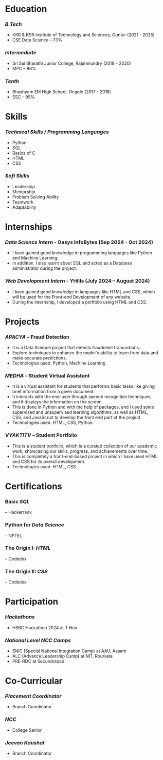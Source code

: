# 

# **Education**
### *B.Tech*
- KKR & KSR Institute of Technology and Sciences, Guntur (2021 - 2025)
- CSE Data Science – 73%

### *Intermediate*
- Sri Sai Bharathi Junior College, Rajahmundry (2018 - 2020)
- MPC – 86%

### *Tenth*
- Bhashyam EM High School, Ongole (2017 - 2018)
- SSC – 95%

# **Skills**
### *Technical Skills / Programming Languages*
- Python
- SQL
- Basics of C
- HTML
- CSS

### *Soft Skills*
- Leadership
- Mentorship
- Problem Solving Ability
- Teamwork
- Adaptability

# **Internships**
### *Data Science Intern* - Oasys InfoBytes (Sep 2024 - Oct 2024)
- I have gained good knowledge in programming languages like Python and Machine Learning. 
- In addition, I also learnt about SQL and acted as a Database administrator during the project.

### *Web Development Intern* - YHills (July 2024 – August 2024)
- I have gained good knowledge in languages like HTML and CSS, which will be used for the Front-end Development of any website.
- During the internship, I developed a portfolio using HTML and CSS.

# **Projects**
### *APACYA* – Fraud Detection
- It is a Data Science project that detects fraudulent transactions.
- Explore techniques to enhance the model's ability to learn from data and make accurate predictions.
- Technologies used: Python, Machine Learning.

### *MEDHA* – Student Virtual Assistant
- It is a virtual assistant for students that performs basic tasks like giving brief information from a given document.
- It interacts with the end-user through speech recognition techniques, and it displays the information on the screen.
- This is done in Python and with the help of packages, and I used some supervised and unsupervised learning algorithms, as well as HTML, CSS, and JavaScript to develop the front end part of the project.
- Technologies used: HTML, CSS, Python.

### *VYAKTITV* – Student Portfolio
- This is a student portfolio, which is a curated collection of our academic work, showcasing our skills, progress, and achievements over time.
- This is completely a front-end-based project in which I have used HTML and CSS for its overall development.
- Technologies used: HTML, CSS.

# **Certifications**
### Basic *SQL*
– Hackerrank
### Python for *Data Science*
– NPTEL
### The Origin I: *HTML*
– Codedex
### The Origin II: *CSS*
– Codedex

# **Participation**
### *Hackathons*
- HSBC Hackathon 2024 at T Hub

### *National Level NCC Camps*
- SNIC (Special National Integration Camp) at AAU, Assam
- ALC (Advance Leadership Camp) at NIT, Rourkela
- PRE-RDC at Secundrabad

# **Co-Curricular**
### *Placement Coordinator*
- Branch Coordinator

### *NCC*
- College Senior

### *Jeevan Kaushal*
- Branch Coordinator
